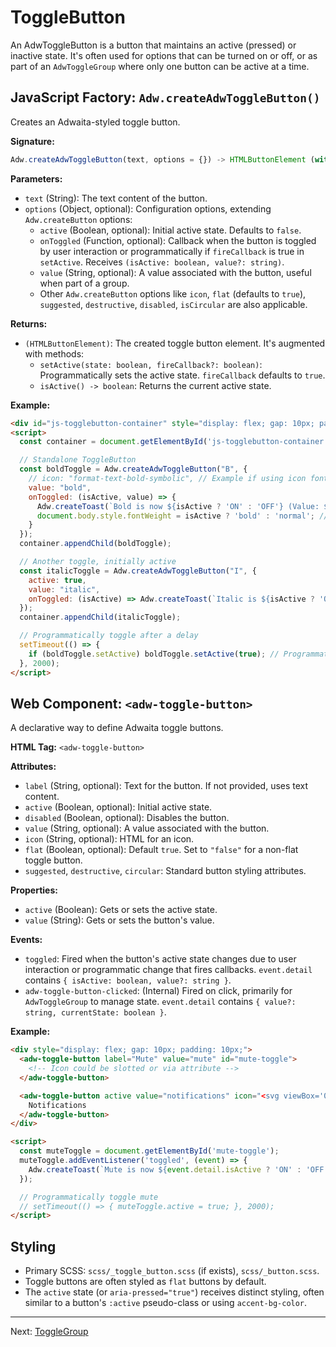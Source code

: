 # ToggleButton

An AdwToggleButton is a button that maintains an active (pressed) or inactive state. It's often used for options that can be turned on or off, or as part of an `AdwToggleGroup` where only one button can be active at a time.

## JavaScript Factory: `Adw.createAdwToggleButton()`

Creates an Adwaita-styled toggle button.

**Signature:**

```javascript
Adw.createAdwToggleButton(text, options = {}) -> HTMLButtonElement (with methods)
```

**Parameters:**

*   `text` (String): The text content of the button.
*   `options` (Object, optional): Configuration options, extending `Adw.createButton` options:
    *   `active` (Boolean, optional): Initial active state. Defaults to `false`.
    *   `onToggled` (Function, optional): Callback when the button is toggled by user interaction or programmatically if `fireCallback` is true in `setActive`. Receives `(isActive: boolean, value?: string)`.
    *   `value` (String, optional): A value associated with the button, useful when part of a group.
    *   Other `Adw.createButton` options like `icon`, `flat` (defaults to `true`), `suggested`, `destructive`, `disabled`, `isCircular` are also applicable.

**Returns:**

*   `(HTMLButtonElement)`: The created toggle button element. It's augmented with methods:
    *   `setActive(state: boolean, fireCallback?: boolean)`: Programmatically sets the active state. `fireCallback` defaults to `true`.
    *   `isActive() -> boolean`: Returns the current active state.

**Example:**

```html
<div id="js-togglebutton-container" style="display: flex; gap: 10px; padding: 10px;"></div>
<script>
  const container = document.getElementById('js-togglebutton-container');

  // Standalone ToggleButton
  const boldToggle = Adw.createAdwToggleButton("B", {
    // icon: "format-text-bold-symbolic", // Example if using icon font
    value: "bold",
    onToggled: (isActive, value) => {
      Adw.createToast(`Bold is now ${isActive ? 'ON' : 'OFF'} (Value: ${value})`);
      document.body.style.fontWeight = isActive ? 'bold' : 'normal'; // Demo effect
    }
  });
  container.appendChild(boldToggle);

  // Another toggle, initially active
  const italicToggle = Adw.createAdwToggleButton("I", {
    active: true,
    value: "italic",
    onToggled: (isActive) => Adw.createToast(`Italic is ${isActive ? 'ON' : 'OFF'}`)
  });
  container.appendChild(italicToggle);

  // Programmatically toggle after a delay
  setTimeout(() => {
    if (boldToggle.setActive) boldToggle.setActive(true); // Programmatically activate bold
  }, 2000);
</script>
```

## Web Component: `<adw-toggle-button>`

A declarative way to define Adwaita toggle buttons.

**HTML Tag:** `<adw-toggle-button>`

**Attributes:**

*   `label` (String, optional): Text for the button. If not provided, uses text content.
*   `active` (Boolean, optional): Initial active state.
*   `disabled` (Boolean, optional): Disables the button.
*   `value` (String, optional): A value associated with the button.
*   `icon` (String, optional): HTML for an icon.
*   `flat` (Boolean, optional): Default `true`. Set to `"false"` for a non-flat toggle button.
*   `suggested`, `destructive`, `circular`: Standard button styling attributes.

**Properties:**

*   `active` (Boolean): Gets or sets the active state.
*   `value` (String): Gets or sets the button's value.

**Events:**

*   `toggled`: Fired when the button's active state changes due to user interaction or programmatic change that fires callbacks. `event.detail` contains `{ isActive: boolean, value?: string }`.
*   `adw-toggle-button-clicked`: (Internal) Fired on click, primarily for `AdwToggleGroup` to manage state. `event.detail` contains `{ value?: string, currentState: boolean }`.

**Example:**

```html
<div style="display: flex; gap: 10px; padding: 10px;">
  <adw-toggle-button label="Mute" value="mute" id="mute-toggle">
    <!-- Icon could be slotted or via attribute -->
  </adw-toggle-button>

  <adw-toggle-button active value="notifications" icon="<svg viewBox='0 0 16 16'><!-- Bell icon --><path d='M8 16a2 2 0 001.92-1.45L8 12.9l-1.92 1.65A2 2 0 008 16zm6-4.77V8.5a6 6 0 00-4.78-5.95L9 2a1 1 0 00-2 0l-.22.55A6 6 0 002 8.5v2.73L.5 13.5V14h15v-.5L14 11.23zM4 8.5A4 4 0 018 4.5a4 4 0 014 4V11H4V8.5z'/></svg>">
    Notifications
  </adw-toggle-button>
</div>

<script>
  const muteToggle = document.getElementById('mute-toggle');
  muteToggle.addEventListener('toggled', (event) => {
    Adw.createToast(`Mute is now ${event.detail.isActive ? 'ON' : 'OFF'}`);
  });

  // Programmatically toggle mute
  // setTimeout(() => { muteToggle.active = true; }, 2000);
</script>
```

## Styling

*   Primary SCSS: `scss/_toggle_button.scss` (if exists), `scss/_button.scss`.
*   Toggle buttons are often styled as `flat` buttons by default.
*   The `active` state (or `aria-pressed="true"`) receives distinct styling, often similar to a button's `:active` pseudo-class or using `accent-bg-color`.

---
Next: [ToggleGroup](./togglegroup.md)
